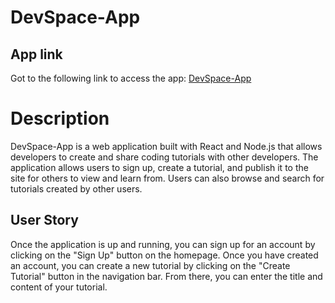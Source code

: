 # DevSpace-App

## App link
Got to the following link to access the app:
[DevSpace-App](https://github.com/shady-mungai/DevSpace-App)

# Description
DevSpace-App is a web application built with React and Node.js that allows developers to create and share coding tutorials with other developers. The application allows users to sign up, create a tutorial, and publish it to the site for others to view and learn from. Users can also browse and search for tutorials created by other users.

## User Story
Once the application is up and running, you can sign up for an account by clicking on the "Sign Up" button on the homepage. Once you have created an account, you can create a new tutorial by clicking on the "Create Tutorial" button in the navigation bar. From there, you can enter the title and content of your tutorial.